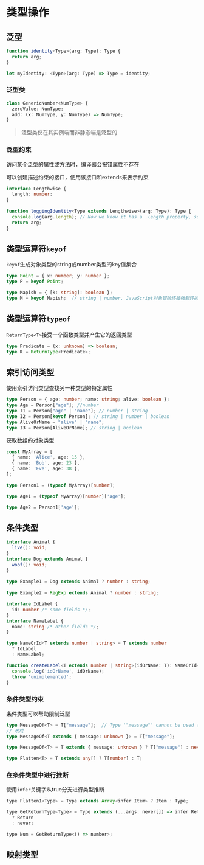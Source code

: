 # 类型操作

## 泛型

```ts
function identity<Type>(arg: Type): Type {
  return arg;
}

let myIdentity: <Type>(arg: Type) => Type = identity;

```

### 泛型类

```ts
class GenericNumber<NumType> {
  zeroValue: NumType;
  add: (x: NumType, y: NumType) => NumType;
}
```

> 泛型类仅在其实例端而非静态端是泛型的

### 泛型约束

访问某个泛型的属性或方法时，编译器会报错属性不存在

可以创建描述约束的接口，使用该接口和extends来表示约束

```ts
interface Lengthwise {
  length: number;
}
 
function loggingIdentity<Type extends Lengthwise>(arg: Type): Type {
  console.log(arg.length); // Now we know it has a .length property, so no more error
  return arg;
}
```

## 类型运算符```keyof```

```keyof```生成对象类型的string或number类型的key值集合

```ts
type Point = { x: number; y: number };
type P = keyof Point;

type Mapish = { [k: string]: boolean };
type M = keyof Mapish;  // string | number, JavaScript对象键始终被强制转换为字符串
```

## 类型运算符```typeof```

```ReturnType<T>```接受一个函数类型并产生它的返回类型

```ts
type Predicate = (x: unknown) => boolean;
type K = ReturnType<Predicate>;
```

## 索引访问类型

使用索引访问类型查找另一种类型的特定属性

```ts
type Person = { age: number; name: string; alive: boolean };
type Age = Person["age"]; //number
type I1 = Person["age" | "name"]; // number | string
type I2 = Person[keyof Person]; // string | number | boolean
type AliveOrName = "alive" | "name";
type I3 = Person[AliveOrName]; // string | boolean
```

获取数组的对象类型

```ts
const MyArray = [
  { name: 'Alice', age: 15 },
  { name: 'Bob', age: 23 },
  { name: 'Eve', age: 38 },
];

type Person1 = (typeof MyArray)[number];

type Age1 = (typeof MyArray)[number]['age'];

type Age2 = Person1['age'];
```

## 条件类型

```ts
interface Animal {
  live(): void;
}
interface Dog extends Animal {
  woof(): void;
}
 
type Example1 = Dog extends Animal ? number : string;
         
type Example2 = RegExp extends Animal ? number : string;

```

```ts
interface IdLabel {
  id: number /* some fields */;
}
interface NameLabel {
  name: string /* other fields */;
}

type NameOrId<T extends number | string> = T extends number
  ? IdLabel
  : NameLabel;

function createLabel<T extends number | string>(idOrName: T): NameOrId<T> {
  console.log('idOrName', idOrName);
  throw 'unimplemented';
}

```

### 条件类型约束

条件类型可以帮助限制泛型

```ts
type MessageOf<T> = T["message"];  // Type '"message"' cannot be used to index type 'T'.
// 改成
type MessageOf<T extends { message: unknown }> = T["message"];

type MessageOf<T> = T extends { message: unknown } ? T["message"] : never;

type Flatten<T> = T extends any[] ? T[number] : T;
```

### 在条件类型中进行推断

使用```infer```关键字从true分支进行类型推断

```js
type Flatten1<Type> = Type extends Array<infer Item> ? Item : Type;

type GetReturnType<Type> = Type extends (...args: never[]) => infer Return
  ? Return
  : never;

type Num = GetReturnType<() => number>;
```

## 映射类型
